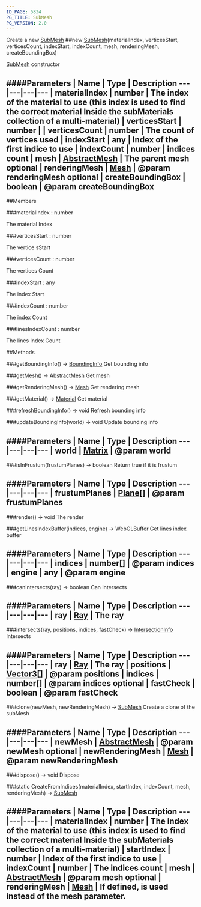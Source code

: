 ```yaml
---
ID_PAGE: 5834
PG_TITLE: SubMesh
PG_VERSION: 2.0
---
```


Create a new [SubMesh](page.php?p=5834)
##new [SubMesh](page.php?p=5834)(materialIndex, verticesStart, verticesCount, indexStart, indexCount, mesh, renderingMesh, createBoundingBox)

 [SubMesh](page.php?p=5834) constructor


####Parameters
 | Name | Type | Description
---|---|---|---
 | materialIndex | number | The index of the material to use (this index is used to find the correct material Inside the subMaterials collection of a multi-material)
 | verticesStart | number | 
 | verticesCount | number | The count of vertices used
 | indexStart | any | Index of the first indice to use
 | indexCount | number | indices count
 | mesh | [AbstractMesh](page.php?p=5720) | The parent mesh
optional | renderingMesh | [Mesh](page.php?p=5722) | @param renderingMesh
optional | createBoundingBox | boolean | @param createBoundingBox
---

##Members

###materialIndex : number



The material Index


###verticesStart : number



The vertice sStart


###verticesCount : number



The vertices Count


###indexStart : any



The index Start


###indexCount : number



The index Count


###linesIndexCount : number



The lines Index Count







##Methods

###getBoundingInfo() &rarr; [BoundingInfo](page.php?p=5771)
Get bounding info




###getMesh() &rarr; [AbstractMesh](page.php?p=5720)
Get mesh




###getRenderingMesh() &rarr; [Mesh](page.php?p=5722)
Get rendering mesh




###getMaterial() &rarr; [Material](page.php?p=5783)
Get material




###refreshBoundingInfo() &rarr; void
Refresh bounding info




###updateBoundingInfo(world) &rarr; void
Update bounding info



####Parameters
 | Name | Type | Description
---|---|---|---
 | world | [Matrix](page.php?p=5811) | @param world
---

###isInFrustum(frustumPlanes) &rarr; boolean
Return true if it is frustum



####Parameters
 | Name | Type | Description
---|---|---|---
 | frustumPlanes | [Plane](page.php?p=5812)[] | @param frustumPlanes
---

###render() &rarr; void
The render




###getLinesIndexBuffer(indices, engine) &rarr; WebGLBuffer
Get lines index buffer



####Parameters
 | Name | Type | Description
---|---|---|---
 | indices | number[] | @param indices
 | engine | any | @param engine
---

###canIntersects(ray) &rarr; boolean
Can Intersects



####Parameters
 | Name | Type | Description
---|---|---|---
 | ray | [Ray](page.php?p=5815) | The ray
---

###intersects(ray, positions, indices, fastCheck) &rarr; [IntersectionInfo](page.php?p=5768)
Intersects



####Parameters
 | Name | Type | Description
---|---|---|---
 | ray | [Ray](page.php?p=5815) | The ray
 | positions | [Vector3](page.php?p=5808)[] | @param positions
 | indices | number[] | @param indices
optional | fastCheck | boolean | @param fastCheck
---

###clone(newMesh, newRenderingMesh) &rarr; [SubMesh](page.php?p=5834)
Create a clone of the subMesh



####Parameters
 | Name | Type | Description
---|---|---|---
 | newMesh | [AbstractMesh](page.php?p=5720) | @param newMesh
optional | newRenderingMesh | [Mesh](page.php?p=5722) | @param newRenderingMesh
---

###dispose() &rarr; void
Dispose




###static CreateFromIndices(materialIndex, startIndex, indexCount, mesh, renderingMesh) &rarr; [SubMesh](page.php?p=5834)

####Parameters
 | Name | Type | Description
---|---|---|---
 | materialIndex | number | The index of the material to use (this index is used to find the correct material Inside the subMaterials collection of a multi-material)
 | startIndex | number | Index of the first indice to use
 | indexCount | number | The indices count
 | mesh | [AbstractMesh](page.php?p=5720) | @param mesh
optional | renderingMesh | [Mesh](page.php?p=5722) | If defined, is used instead of the mesh parameter.
---
